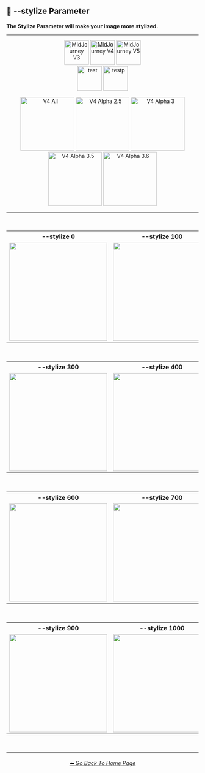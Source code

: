 <h2>🎇 --stylize Parameter</h2>
<b>The Stylize Parameter will make your image more stylized.</b>
<br>

<hr><!--------------->

<div align="center">

[<img src="F://GitHubRepo/MidJourney-Styles-and-Keywords-Reference/Images/Repo_Parts/Buttons/Version_Buttons/button_version_V3_inactive_third.webp?raw=true" alt="MidJourney V3" height="64" />](F://GitHubRepo/MidJourney-Styles-and-Keywords-Reference/Pages/MJ_V3/Comparison_Pages/Parameters/Stylize_Comparison.md)
[<img src="F://GitHubRepo/MidJourney-Styles-and-Keywords-Reference/Images/Repo_Parts/Buttons/Version_Buttons/button_version_V4_active_third.webp?raw=true" alt="MidJourney V4" height="64" />](F://GitHubRepo/MidJourney-Styles-and-Keywords-Reference/Pages/MJ_V4/Comparison_Pages/Parameters/Stylize_Comparison/Stylize_Comparison.md)
[<img src="F://GitHubRepo/MidJourney-Styles-and-Keywords-Reference/Images/Repo_Parts/Buttons/Version_Buttons/button_version_V5_Alpha_inactive_third.webp?raw=true" alt="MidJourney V5" height="64" />](F://GitHubRepo/MidJourney-Styles-and-Keywords-Reference/Pages/MJ_V5/Comparison_Pages/Parameters/Stylize_Comparison.md)
<br>
[<img src="F://GitHubRepo/MidJourney-Styles-and-Keywords-Reference/Images/Repo_Parts/Buttons/Version_Buttons/Midjourney_Beta_Features/button_version_test_inactive_half.webp?raw=true" alt="test" height="64" />](F://GitHubRepo/MidJourney-Styles-and-Keywords-Reference/Pages/Midjourney_Beta_Features/test/Comparison_Pages/Parameters/Stylize_Comparison.md)
[<img src="F://GitHubRepo/MidJourney-Styles-and-Keywords-Reference/Images/Repo_Parts/Buttons/Version_Buttons/Midjourney_Beta_Features/button_version_testp_inactive_half.webp?raw=true" alt="testp" height="64" />](F://GitHubRepo/MidJourney-Styles-and-Keywords-Reference/Pages/Midjourney_Beta_Features/testp/Comparison_Pages/Parameters/Stylize_Comparison.md)

[<img src="F://GitHubRepo/MidJourney-Styles-and-Keywords-Reference/Images/Repo_Parts/Buttons/Comparison_Page_Buttons/Subgroups/button_V4_all_inactive.webp?raw=true" alt="V4 All" width="140.5" />](F://GitHubRepo/MidJourney-Styles-and-Keywords-Reference/Pages/MJ_V4/Comparison_Pages/Parameters/Stylize_Comparison/Stylize_Comparison_V4_All.md)
[<img src="F://GitHubRepo/MidJourney-Styles-and-Keywords-Reference/Images/Repo_Parts/Buttons/Comparison_Page_Buttons/Subgroups/V4_Alpha_Versions/button_V4_alpha_2.5_inactive.webp?raw=true" alt="V4 Alpha 2.5" width="140.5" />](F://GitHubRepo/MidJourney-Styles-and-Keywords-Reference/Pages/MJ_V4/Comparison_Pages/Parameters/Stylize_Comparison/Older_Versions/V4_Alpha_2.5_4a.md)
[<img src="F://GitHubRepo/MidJourney-Styles-and-Keywords-Reference/Images/Repo_Parts/Buttons/Comparison_Page_Buttons/Subgroups/V4_Alpha_Versions/button_V4_alpha_3_inactive.webp?raw=true" alt="V4 Alpha 3" width="140.5" />](F://GitHubRepo/MidJourney-Styles-and-Keywords-Reference/Pages/MJ_V4/Comparison_Pages/Parameters/Stylize_Comparison/Older_Versions/V4_Alpha_3.md)
[<img src="F://GitHubRepo/MidJourney-Styles-and-Keywords-Reference/Images/Repo_Parts/Buttons/Comparison_Page_Buttons/Subgroups/V4_Alpha_Versions/button_V4_alpha_3.5_inactive.webp?raw=true" alt="V4 Alpha 3.5" width="140.5" />](F://GitHubRepo/MidJourney-Styles-and-Keywords-Reference/Pages/MJ_V4/Comparison_Pages/Parameters/Stylize_Comparison/Older_Versions/V4_Alpha_3.5.md)
[<img src="F://GitHubRepo/MidJourney-Styles-and-Keywords-Reference/Images/Repo_Parts/Buttons/Comparison_Page_Buttons/Subgroups/V4_Alpha_Versions/button_V4_alpha_3.6_active.webp?raw=true" alt="V4 Alpha 3.6" width="140.5" />](F://GitHubRepo/MidJourney-Styles-and-Keywords-Reference/Pages/MJ_V4/Comparison_Pages/Parameters/Stylize_Comparison/Stylize_Comparison.md)

</div>

<hr>
<br>

<div align="center">

<table>
    <tr align=center valign=middle>
        <th>--stylize 0</th>
        <th>--stylize 100</th>
        <th>--stylize 200</th>
    </tr>
    <tr align=center valign=middle>
        <td>
            <img src="F://GitHubRepo/MidJourney-Styles-and-Keywords-Reference/Images/MJ_V4/V4_Alpha_3.6/Comparison_Page_Images/Stylize_Comparison/Galaxy_stylize_0.webp?raw=true" width="256" />
        </td>
        <td>
            <img src="F://GitHubRepo/MidJourney-Styles-and-Keywords-Reference/Images/MJ_V4/V4_Alpha_3.6/Comparison_Page_Images/Stylize_Comparison/Galaxy_stylize_100.webp?raw=true" width="256" />
        </td>
        <td>
            <img src="F://GitHubRepo/MidJourney-Styles-and-Keywords-Reference/Images/MJ_V4/V4_Alpha_3.6/Comparison_Page_Images/Stylize_Comparison/Galaxy_stylize_200.webp?raw=true" width="256" />
        </td>
    </tr>
</table>

<br>

<table>
    <tr align=center valign=middle>
        <th>--stylize 300</th>
        <th>--stylize 400</th>
        <th>--stylize 500</th>
    </tr>
    <tr align=center valign=middle>
        <td>
            <img src="F://GitHubRepo/MidJourney-Styles-and-Keywords-Reference/Images/MJ_V4/V4_Alpha_3.6/Comparison_Page_Images/Stylize_Comparison/Galaxy_stylize_300.webp?raw=true" width="256" />
        </td>
        <td>
            <img src="F://GitHubRepo/MidJourney-Styles-and-Keywords-Reference/Images/MJ_V4/V4_Alpha_3.6/Comparison_Page_Images/Stylize_Comparison/Galaxy_stylize_400.webp?raw=true" width="256" />
        </td>
        <td>
            <img src="F://GitHubRepo/MidJourney-Styles-and-Keywords-Reference/Images/MJ_V4/V4_Alpha_3.6/Comparison_Page_Images/Stylize_Comparison/Galaxy_stylize_500.webp?raw=true" width="256" />
        </td>
    </tr>
</table>

<br>

<table>
    <tr align=center valign=middle>
        <th>--stylize 600</th>
        <th>--stylize 700</th>
        <th>--stylize 800</th>
    </tr>
    <tr align=center valign=middle>
        <td>
            <img src="F://GitHubRepo/MidJourney-Styles-and-Keywords-Reference/Images/MJ_V4/V4_Alpha_3.6/Comparison_Page_Images/Stylize_Comparison/Galaxy_stylize_600.webp?raw=true" width="256" />
        </td>
        <td>
            <img src="F://GitHubRepo/MidJourney-Styles-and-Keywords-Reference/Images/MJ_V4/V4_Alpha_3.6/Comparison_Page_Images/Stylize_Comparison/Galaxy_stylize_700.webp?raw=true" width="256" />
        </td>
        <td>
            <img src="F://GitHubRepo/MidJourney-Styles-and-Keywords-Reference/Images/MJ_V4/V4_Alpha_3.6/Comparison_Page_Images/Stylize_Comparison/Galaxy_stylize_800.webp?raw=true" width="256" />
        </td>
    </tr>
</table>

<br>

<table>
    <tr align=center valign=middle>
        <th>--stylize 900</th>
        <th>--stylize 1000</th>
    </tr>
    <tr align=center valign=middle>
        <td>
            <img src="F://GitHubRepo/MidJourney-Styles-and-Keywords-Reference/Images/MJ_V4/V4_Alpha_3.6/Comparison_Page_Images/Stylize_Comparison/Galaxy_stylize_900.webp?raw=true" width="256" />
        </td>
        <td>
            <img src="F://GitHubRepo/MidJourney-Styles-and-Keywords-Reference/Images/MJ_V4/V4_Alpha_3.6/Comparison_Page_Images/Stylize_Comparison/Galaxy_stylize_1000.webp?raw=true" width="256" />
        </td>
    </tr>
</table>

</div>

<br>

<hr><!--------------->
<div align="center">
<h6><a href="F://GitHubRepo/MidJourney-Styles-and-Keywords-Reference/README.md">⬅ Go Back To Home Page</a></h6>
</div>
